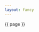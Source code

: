 ```yaml
---
layout: fancy
---
```


<div>
{{ page }}
</div>

<script>
var container = d3.select('div')
  .attr('class', 'container')
  .style({background: 'Yellow'});
</script>
